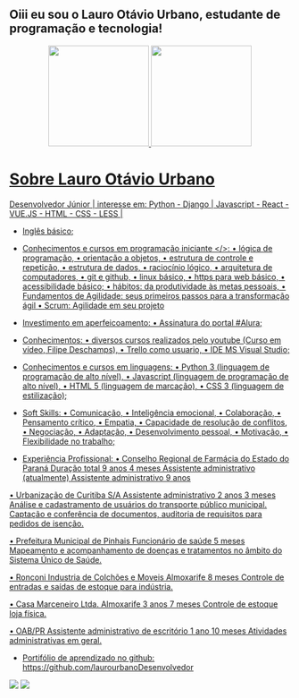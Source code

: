 ## Oiii eu sou o Lauro Otávio Urbano, estudante de programação e tecnologia!
<div align="center">
  <a href="https://github.com/laurourbano">
  <img height="180em" src="https://github-readme-stats.vercel.app/api?username=laurourbano&show_icons=true&theme=dracula&include_all_commits=true&count_private=true"/>
  <img height="180em" src="https://github-readme-stats.vercel.app/api/top-langs/?username=laurourbano&layout=compact&langs_count=7&theme=dracula"/>
</div>

  <div>
    <h1> 
    Sobre Lauro Otávio Urbano
    </h1>
    
Desenvolvedor Júnior | interesse em: Python - Django | Javascript - React - VUE.JS - HTML - CSS - LESS |

- Inglês básico;

- Conhecimentos e cursos em programação iniciante </>:
 • lógica de programação,
 • orientação a objetos,
 • estrutura de controle e repetição,
 • estrutura de dados,
 • raciocínio lógico,
 • arquitetura de computadores,
 • git e github,
 • linux básico,
 • https para web básico,
 • acessibilidade básico;
 • hábitos: da produtividade às metas pessoais,
 • Fundamentos de Agilidade: seus primeiros passos para a transformação ágil
 • Scrum: Agilidade em seu projeto


- Investimento em aperfeicoamento:
 • Assinatura do portal #Alura;

- Conhecimentos:
 • diversos cursos realizados pelo youtube (Curso em vídeo, Filipe Deschamps),
 • Trello como usuario,
 • IDE MS Visual Studio;

- Conhecimentos e cursos em linguagens:
 • Python 3 (linguagem de programação de alto nível),
 • Javascript (linguagem de programação de alto nível),
 • HTML 5 (linguagem de marcação),
 • CSS 3 (linguagem de estilização);

- Soft Skills:
 • Comunicação,
 • Inteligência emocional,
 • Colaboração,
 • Pensamento crítico,
 • Empatia,
 • Capacidade de resolução de conflitos,
 • Negociação,
 • Adaptação,
 • Desenvolvimento pessoal,
 • Motivação,
 • Flexibilidade no trabalho;

- Experiência Profissional: 
 • Conselho Regional de Farmácia do Estado do Paraná
 Duração total 9 anos 4 meses
 Assistente administrativo (atualmente)
 Assistente administrativo
 9 anos 

 • Urbanização de Curitiba S/A
 Assistente administrativo
 2 anos 3 meses
 Análise e cadastramento de usuários do transporte público municipal.
 Captação e conferência de documentos, auditoria de requisitos para pedidos de isenção.

 • Prefeitura Municipal de Pinhais
 Funcionário de saúde
 5 meses
 Mapeamento e acompanhamento de doenças e tratamentos no âmbito do Sistema Único de Saúde.

 • Ronconi Industria de Colchões e Moveis
 Almoxarife
 8 meses
 Controle de entradas e saídas de estoque para indústria.

 • Casa Marceneiro Ltda.
 Almoxarife
 3 anos 7 meses
 Controle de estoque loja física.

 • OAB/PR
 Assistente administrativo de escritório
 1 ano 10 meses
 Atividades administrativas em geral.

- Portifólio de aprendizado no github: https://github.com/laurourbanoDesenvolvedor
  </div>
  
  <div>
    <a href="https://instagram.com/lauro_otavio" target="_blank"><img src="https://img.shields.io/badge/-Instagram-%23E4405F?style=for-the-badge&logo=instagram&logoColor=white" target="_blank"></a>
    <a href="https://www.linkedin.com/in/admeadslauro" target="_blank"><img src="https://img.shields.io/badge/-LinkedIn-%230077B5?style=for-the-badge&logo=linkedin&logoColor=white" target="_blank"></a>
  </div>
